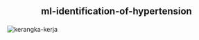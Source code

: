 ## <p align=center> ml-identification-of-hypertension </p>


![kerangka-kerja](https://user-images.githubusercontent.com/86775678/210579798-ae42918f-a02c-4a09-ae74-db6f0bfc5451.png)

